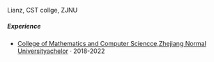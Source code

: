 Lianz, CST collge, ZJNU


##### Experience


- [College of Mathematics and Computer Sciencce,Zhejiang Normal Universityachelor][1] · 2018-2022

[1]: //zjnu.edu.cn
